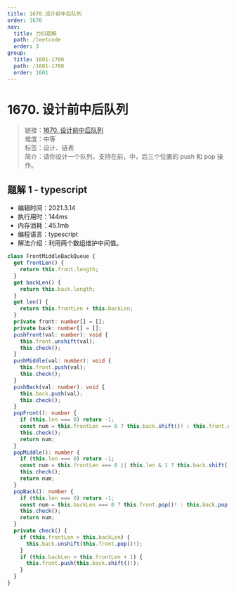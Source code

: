```yaml
---
title: 1670.设计前中后队列
order: 1670
nav:
  title: 力扣题解
  path: /leetcode
  order: 3
group:
  title: 1601-1700
  path: /1601-1700
  order: 1601
---
```


# 1670. 设计前中后队列

> 链接：[1670. 设计前中后队列](https://leetcode-cn.com/problems/design-front-middle-back-queue/)  
> 难度：中等  
> 标签：设计、链表  
> 简介：请你设计一个队列，支持在前，中，后三个位置的 push 和 pop 操作。

## 题解 1 - typescript

- 编辑时间：2021.3.14
- 执行用时：144ms
- 内存消耗：45.1mb
- 编程语言：typescript
- 解法介绍：利用两个数组维护中间值。

```typescript
class FrontMiddleBackQueue {
  get frontLen() {
    return this.front.length;
  }
  get backLen() {
    return this.back.length;
  }
  get len() {
    return this.frontLen + this.backLen;
  }
  private front: number[] = [];
  private back: number[] = [];
  pushFront(val: number): void {
    this.front.unshift(val);
    this.check();
  }
  pushMiddle(val: number): void {
    this.front.push(val);
    this.check();
  }
  pushBack(val: number): void {
    this.back.push(val);
    this.check();
  }
  popFront(): number {
    if (this.len === 0) return -1;
    const num = this.frontLen === 0 ? this.back.shift()! : this.front.shift()!;
    this.check();
    return num;
  }
  popMiddle(): number {
    if (this.len === 0) return -1;
    const num = this.frontLen === 0 || this.len & 1 ? this.back.shift()! : this.front.pop()!;
    this.check();
    return num;
  }
  popBack(): number {
    if (this.len === 0) return -1;
    const num = this.backLen === 0 ? this.front.pop()! : this.back.pop()!;
    this.check();
    return num;
  }
  private check() {
    if (this.frontLen > this.backLen) {
      this.back.unshift(this.front.pop()!);
    }
    if (this.backLen > this.frontLen + 1) {
      this.front.push(this.back.shift()!);
    }
  }
}
```
